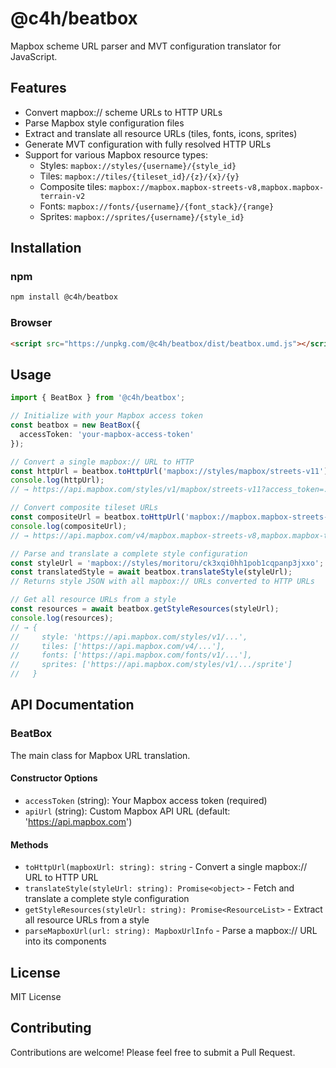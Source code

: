 # @c4h/beatbox

Mapbox scheme URL parser and MVT configuration translator for JavaScript.

## Features

- Convert mapbox:// scheme URLs to HTTP URLs
- Parse Mapbox style configuration files
- Extract and translate all resource URLs (tiles, fonts, icons, sprites)
- Generate MVT configuration with fully resolved HTTP URLs
- Support for various Mapbox resource types:
  - Styles: `mapbox://styles/{username}/{style_id}`
  - Tiles: `mapbox://tiles/{tileset_id}/{z}/{x}/{y}`
  - Composite tiles: `mapbox://mapbox.mapbox-streets-v8,mapbox.mapbox-terrain-v2`
  - Fonts: `mapbox://fonts/{username}/{font_stack}/{range}`
  - Sprites: `mapbox://sprites/{username}/{style_id}`

## Installation

### npm

```sh
npm install @c4h/beatbox
```

### Browser

```html
<script src="https://unpkg.com/@c4h/beatbox/dist/beatbox.umd.js"></script>
```

## Usage

```typescript
import { BeatBox } from '@c4h/beatbox';

// Initialize with your Mapbox access token
const beatbox = new BeatBox({
  accessToken: 'your-mapbox-access-token'
});

// Convert a single mapbox:// URL to HTTP
const httpUrl = beatbox.toHttpUrl('mapbox://styles/mapbox/streets-v11');
console.log(httpUrl);
// → https://api.mapbox.com/styles/v1/mapbox/streets-v11?access_token=...

// Convert composite tileset URLs
const compositeUrl = beatbox.toHttpUrl('mapbox://mapbox.mapbox-streets-v8,mapbox.mapbox-terrain-v2');
console.log(compositeUrl);
// → https://api.mapbox.com/v4/mapbox.mapbox-streets-v8,mapbox.mapbox-terrain-v2.json?access_token=...

// Parse and translate a complete style configuration
const styleUrl = 'mapbox://styles/moritoru/ck3xqi0hh1pob1cqpanp3jxxo';
const translatedStyle = await beatbox.translateStyle(styleUrl);
// Returns style JSON with all mapbox:// URLs converted to HTTP URLs

// Get all resource URLs from a style
const resources = await beatbox.getStyleResources(styleUrl);
console.log(resources);
// → {
//     style: 'https://api.mapbox.com/styles/v1/...',
//     tiles: ['https://api.mapbox.com/v4/...'],
//     fonts: ['https://api.mapbox.com/fonts/v1/...'],
//     sprites: ['https://api.mapbox.com/styles/v1/.../sprite']
//   }
```

## API Documentation

### BeatBox

The main class for Mapbox URL translation.

#### Constructor Options

- `accessToken` (string): Your Mapbox access token (required)
- `apiUrl` (string): Custom Mapbox API URL (default: 'https://api.mapbox.com')

#### Methods

- `toHttpUrl(mapboxUrl: string): string` - Convert a single mapbox:// URL to HTTP URL
- `translateStyle(styleUrl: string): Promise<object>` - Fetch and translate a complete style configuration
- `getStyleResources(styleUrl: string): Promise<ResourceList>` - Extract all resource URLs from a style
- `parseMapboxUrl(url: string): MapboxUrlInfo` - Parse a mapbox:// URL into its components

## License

MIT License

## Contributing

Contributions are welcome! Please feel free to submit a Pull Request.